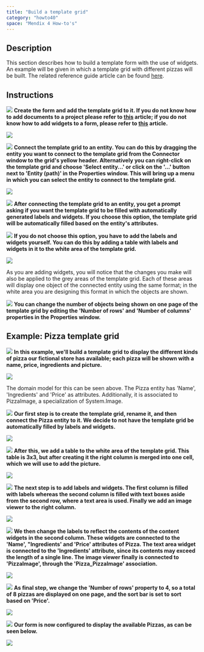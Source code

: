 ```yaml
---
title: "Build a template grid"
category: "howto40"
space: "Mendix 4 How-to's"
---
```

## Description

This section describes how to build a template form with the use of widgets. An example will be given in which a template grid with different pizzas will be built. The related reference guide article can be found [here](https://world.mendix.com/pages/releaseview.action?pageId=9699366).

## Instructions

![](attachments/819203/917932.png) **Create the form and add the template grid to it. If you do not know how to add documents to a project please refer to [this](add-documents-to-a-module) article; if you do not know how to add widgets to a form, please refer to [this](add-a-widget-to-a-form) article.**

![](attachments/2621487/2752721.png)

![](attachments/819203/917932.png) **Connect the template grid to an entity. You can do this by dragging the entity you want to connect to the template grid from the Connector window to the grid's yellow header. Alternatively you can right-click on the template grid and choose 'Select entity...' or click on the '...' button next to 'Entity (path)' in the Properties window. This will bring up a menu in which you can select the entity to connect to the template grid.**

![](attachments/2621487/2752718.png)

![](attachments/819203/917932.png) **After connecting the template grid to an entity, you get a prompt asking if you want the template grid to be filled with automatically generated labels and widgets. If you choose this option, the template grid will be automatically filled based on the entity's attributes.**

![](attachments/819203/917932.png) **If you do not choose this option, you have to add the labels and widgets yourself. You can do this by adding a table with labels and widgets in it to the white area of the template grid.**

![](attachments/2621487/2752719.png)

As you are adding widgets, you will notice that the changes you make will also be applied to the grey areas of the template grid. Each of these areas will display one object of the connected entity using the same format; in the white area you are designing this format in which the objects are shown.

![](attachments/819203/917932.png) **You can change the number of objects being shown on one page of the template grid by editing the 'Number of rows' and 'Number of columns' properties in the Properties window.**

## Example: Pizza template grid

![](attachments/819203/917932.png) **In this example, we'll build a template grid to display the different kinds of pizza our fictional store has available; each pizza will be shown with a name, price, ingredients and picture.**

![](attachments/2621487/2752720.png)

The domain model for this can be seen above. The Pizza entity has 'Name', 'Ingredients' and 'Price' as attributes. Additionally, it is associated to PizzaImage, a specialization of System.Image.

![](attachments/819203/917932.png) **Our first step is to create the template grid, rename it, and then connect the Pizza entity to it. We decide to not have the template grid be automatically filled by labels and widgets.**

![](attachments/2621487/2752731.png)

![](attachments/819203/917932.png) **After this, we add a table to the white area of the template grid. This table is 3x3, but after creating it the right column is merged into one cell, which we will use to add the picture.**

![](attachments/2621487/2752722.png)

![](attachments/819203/917932.png) **The next step is to add labels and widgets. The first column is filled with labels whereas the second column is filled with text boxes aside from the second row, where a text area is used. Finally we add an image viewer to the right column.**

![](attachments/2621487/2752723.png)

![](attachments/819203/917932.png) **We then change the labels to reflect the contents of the content widgets in the second column. These widgets are connected to the 'Name', "Ingredients' and 'Price' attributes of Pizza. The text area widget is connected to the 'Ingredients' attribute, since its contents may exceed the length of a single line. The image viewer finally is connected to 'PizzaImage', through the 'Pizza_PizzaImage' association.**

![](attachments/2621487/2752745.png)

![](attachments/819203/917932.png) **As final step, we change the 'Number of rows' property to 4, so a total of 8 pizzas are displayed on one page, and the sort bar is set to sort based on 'Price'.**

![](attachments/2621487/2752725.png)

![](attachments/819203/917932.png) **Our form is now configured to display the available Pizzas, as can be seen below.**

![](attachments/2621487/2752724.png)

